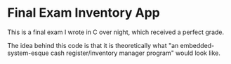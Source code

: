 # Final Exam Inventory App

This is a final exam I wrote in C over night, which received a perfect grade.

The idea behind this code is that it is theoretically what "an embedded-system-esque cash register/inventory manager program" would look like.
